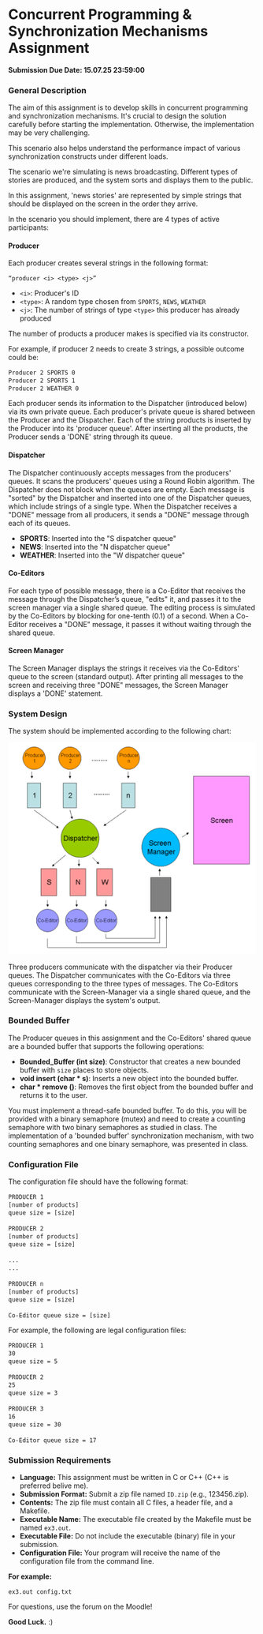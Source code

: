 # Concurrent Programming & Synchronization Mechanisms Assignment


**Submission Due Date: 15.07.25 23:59:00**

### General Description

The aim of this assignment is to develop skills in concurrent programming and synchronization mechanisms. It's crucial to design the solution carefully before starting the implementation. Otherwise, the implementation may be very challenging.

This scenario also helps understand the performance impact of various synchronization constructs under different loads.

The scenario we're simulating is news broadcasting. Different types of stories are produced, and the system sorts and displays them to the public.

In this assignment, 'news stories' are represented by simple strings that should be displayed on the screen in the order they arrive.

In the scenario you should implement, there are 4 types of active participants:

#### Producer

Each producer creates several strings in the following format:

```
“producer <i> <type> <j>”
```

- `<i>`: Producer's ID
- `<type>`: A random type chosen from `SPORTS`, `NEWS`, `WEATHER`
- `<j>`: The number of strings of type `<type>` this producer has already produced

The number of products a producer makes is specified via its constructor.

For example, if producer 2 needs to create 3 strings, a possible outcome could be:

```
Producer 2 SPORTS 0
Producer 2 SPORTS 1
Producer 2 WEATHER 0
```

Each producer sends its information to the Dispatcher (introduced below) via its own private queue. Each producer's private queue is shared between the Producer and the Dispatcher. Each of the string products is inserted by the Producer into its 'producer queue'. After inserting all the products, the Producer sends a 'DONE' string through its queue.

#### Dispatcher

The Dispatcher continuously accepts messages from the producers' queues. It scans the producers' queues using a Round Robin algorithm. The Dispatcher does not block when the queues are empty. Each message is "sorted" by the Dispatcher and inserted into one of the Dispatcher queues, which include strings of a single type. When the Dispatcher receives a "DONE" message from all producers, it sends a "DONE" message through each of its queues.

- **SPORTS**: Inserted into the "S dispatcher queue"
- **NEWS**: Inserted into the "N dispatcher queue"
- **WEATHER**: Inserted into the "W dispatcher queue"

#### Co-Editors

For each type of possible message, there is a Co-Editor that receives the message through the Dispatcher’s queue, "edits" it, and passes it to the screen manager via a single shared queue. The editing process is simulated by the Co-Editors by blocking for one-tenth (0.1) of a second. When a Co-Editor receives a "DONE" message, it passes it without waiting through the shared queue.

#### Screen Manager

The Screen Manager displays the strings it receives via the Co-Editors' queue to the screen (standard output). After printing all messages to the screen and receiving three "DONE" messages, the Screen Manager displays a 'DONE' statement.

### System Design

The system should be implemented according to the following chart:

![chart](image.png)

Three producers communicate with the dispatcher via their Producer queues. The Dispatcher communicates with the Co-Editors via three queues corresponding to the three types of messages. The Co-Editors communicate with the Screen-Manager via a single shared queue, and the Screen-Manager displays the system's output.

### Bounded Buffer

The Producer queues in this assignment and the Co-Editors' shared queue are a bounded buffer that supports the following operations:
- **Bounded_Buffer (int size)**: Constructor that creates a new bounded buffer with `size` places to store objects.
- **void insert (char * s)**: Inserts a new object into the bounded buffer.
- **char * remove ()**: Removes the first object from the bounded buffer and returns it to the user.

You must implement a thread-safe bounded buffer. To do this, you will be provided with a binary semaphore (mutex) and need to create a counting semaphore with two binary semaphores as studied in class. The implementation of a 'bounded buffer' synchronization mechanism, with two counting semaphores and one binary semaphore, was presented in class.

### Configuration File

The configuration file should have the following format:

```
PRODUCER 1
[number of products]
queue size = [size]

PRODUCER 2
[number of products]
queue size = [size]

...
...

PRODUCER n
[number of products]
queue size = [size]

Co-Editor queue size = [size]
```

For example, the following are legal configuration files:

```
PRODUCER 1
30
queue size = 5

PRODUCER 2
25
queue size = 3

PRODUCER 3
16
queue size = 30

Co-Editor queue size = 17
```

### Submission Requirements

- **Language:** This assignment must be written in C or C++ (C++ is preferred belive me).
- **Submission Format:** Submit a zip file named `ID.zip` (e.g., 123456.zip).
- **Contents:** The zip file must contain all C files, a header file, and a Makefile.
- **Executable Name:** The executable file created by the Makefile must be named `ex3.out`.
- **Executable File:** Do not include the executable (binary) file in your submission.
- **Configuration File:** Your program will receive the name of the configuration file from the command line.

**For example:**
```
ex3.out config.txt
```

For questions, use the forum on the Moodle!

**Good Luck.**
:)
